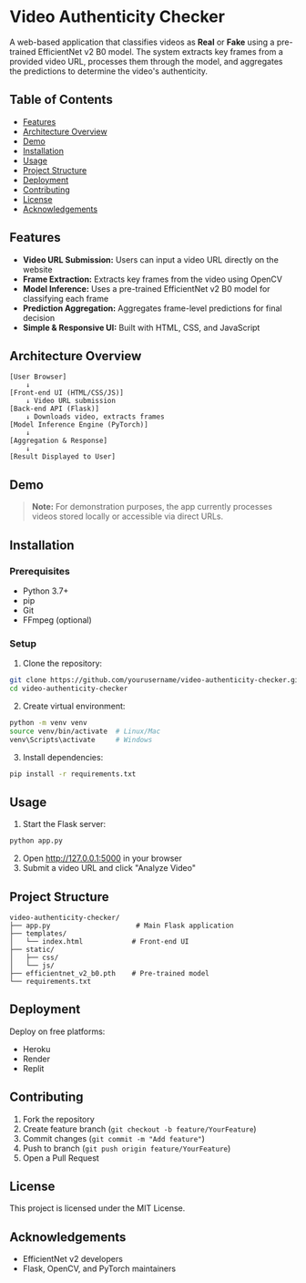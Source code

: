 # Video Authenticity Checker

A web-based application that classifies videos as **Real** or **Fake** using a pre-trained EfficientNet v2 B0 model. The system extracts key frames from a provided video URL, processes them through the model, and aggregates the predictions to determine the video's authenticity.

## Table of Contents

- [Features](#features)
- [Architecture Overview](#architecture-overview)
- [Demo](#demo)
- [Installation](#installation)
- [Usage](#usage)
- [Project Structure](#project-structure)
- [Deployment](#deployment)
- [Contributing](#contributing)
- [License](#license)
- [Acknowledgements](#acknowledgements)

## Features

- **Video URL Submission:** Users can input a video URL directly on the website
- **Frame Extraction:** Extracts key frames from the video using OpenCV
- **Model Inference:** Uses a pre-trained EfficientNet v2 B0 model for classifying each frame
- **Prediction Aggregation:** Aggregates frame-level predictions for final decision
- **Simple & Responsive UI:** Built with HTML, CSS, and JavaScript

## Architecture Overview

```
[User Browser]
    ↓
[Front-end UI (HTML/CSS/JS)]
    ↓ Video URL submission
[Back-end API (Flask)]
    ↓ Downloads video, extracts frames
[Model Inference Engine (PyTorch)]
    ↓
[Aggregation & Response]
    ↓
[Result Displayed to User]
```

## Demo

> **Note:** For demonstration purposes, the app currently processes videos stored locally or accessible via direct URLs.

## Installation

### Prerequisites

- Python 3.7+
- pip
- Git
- FFmpeg (optional)

### Setup

1. Clone the repository:

```bash
git clone https://github.com/yourusername/video-authenticity-checker.git
cd video-authenticity-checker
```

2. Create virtual environment:

```bash
python -m venv venv
source venv/bin/activate  # Linux/Mac
venv\Scripts\activate     # Windows
```

3. Install dependencies:

```bash
pip install -r requirements.txt
```

## Usage

1. Start the Flask server:

```bash
python app.py
```

2. Open http://127.0.0.1:5000 in your browser
3. Submit a video URL and click "Analyze Video"

## Project Structure

```
video-authenticity-checker/
├── app.py                     # Main Flask application
├── templates/
│   └── index.html            # Front-end UI
├── static/
│   ├── css/
│   └── js/
├── efficientnet_v2_b0.pth    # Pre-trained model
└── requirements.txt
```

## Deployment

Deploy on free platforms:

- Heroku
- Render
- Replit

## Contributing

1. Fork the repository
2. Create feature branch (`git checkout -b feature/YourFeature`)
3. Commit changes (`git commit -m "Add feature"`)
4. Push to branch (`git push origin feature/YourFeature`)
5. Open a Pull Request

## License

This project is licensed under the MIT License.

## Acknowledgements

- EfficientNet v2 developers
- Flask, OpenCV, and PyTorch maintainers
